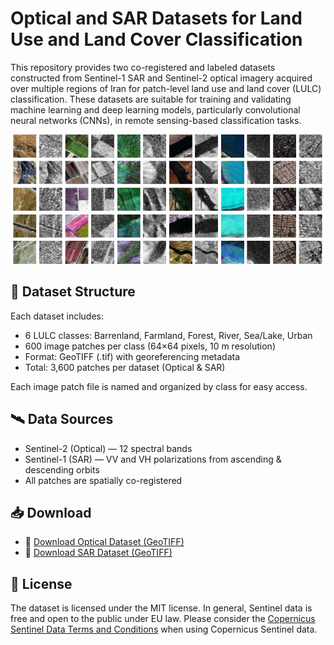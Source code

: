 # Optical and SAR  Datasets for Land Use and Land Cover Classification 
This repository provides two co-registered and labeled datasets constructed from Sentinel-1 SAR and Sentinel-2 optical imagery acquired over multiple regions of Iran for patch-level land use and land cover (LULC) classification. These datasets are suitable for training and validating machine learning and deep learning models, particularly convolutional neural networks (CNNs), in remote sensing-based classification tasks.
<p align="center">
  <img src="Samples.png" width="1000"/>
</p>

## 📂 Dataset Structure

Each dataset includes:
- 6 LULC classes: Barrenland, Farmland, Forest, River, Sea/Lake, Urban
- 600 image patches per class (64×64 pixels, 10 m resolution)
- Format: GeoTIFF (.tif) with georeferencing metadata
- Total: 3,600 patches per dataset (Optical & SAR)

Each image patch file is named and organized by class for easy access.

## 🛰 Data Sources

- Sentinel-2 (Optical) — 12 spectral bands  
- Sentinel-1 (SAR) — VV and VH polarizations from ascending & descending orbits  
- All patches are spatially co-registered


## 📥 Download

- 🔗 [Download Optical Dataset (GeoTIFF)](https://drive.google.com/file/d/1BnE_hLPZFzGatTy_Ym_Cuc40NytcMLcz/view?usp=sharing)
- 🔗 [Download SAR Dataset (GeoTIFF)](https://drive.google.com/file/d/1iMjkdQA4_aiO_rdQUBCWB2Blb648yOR7/view?usp=sharing)

## 📑 License
The dataset is licensed under the MIT license. In general, Sentinel data is free and open to the public under EU law. Please consider the [Copernicus Sentinel Data Terms and Conditions](https://sentinel.esa.int/documents/247904/690755/Sentinel_Data_Legal_Notice) when using Copernicus Sentinel data.
